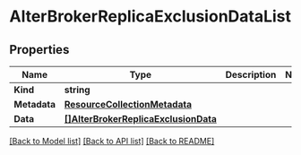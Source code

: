 # AlterBrokerReplicaExclusionDataList

## Properties

Name | Type | Description | Notes
------------ | ------------- | ------------- | -------------
**Kind** | **string** |  | 
**Metadata** | [**ResourceCollectionMetadata**](ResourceCollectionMetadata.md) |  | 
**Data** | [**[]AlterBrokerReplicaExclusionData**](AlterBrokerReplicaExclusionData.md) |  | 

[[Back to Model list]](../README.md#documentation-for-models) [[Back to API list]](../README.md#documentation-for-api-endpoints) [[Back to README]](../README.md)


